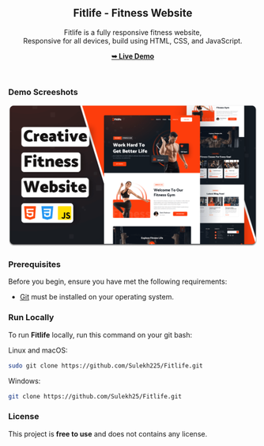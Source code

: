 <div align="center">

  <br />
  <br />

  <h2 align="center">Fitlife - Fitness Website</h2>

  Fitlife is a fully responsive fitness website, <br />Responsive for all devices, build using HTML, CSS, and JavaScript.

  <a href="https://sulekh25.github.io/Fitlife/"><strong>➥ Live Demo</strong></a>

</div>

<br />

### Demo Screeshots

![Fitlife Desktop Demo](./readme-images/desktop.png "Desktop Demo")

### Prerequisites

Before you begin, ensure you have met the following requirements:

* [Git](https://git-scm.com/downloads "Download Git") must be installed on your operating system.

### Run Locally

To run **Fitlife** locally, run this command on your git bash:

Linux and macOS:

```bash
sudo git clone https://github.com/Sulekh225/Fitlife.git
```

Windows:

```bash
git clone https://github.com/Sulekh25/Fitlife.git
```

### License

This project is **free to use** and does not contains any license.

